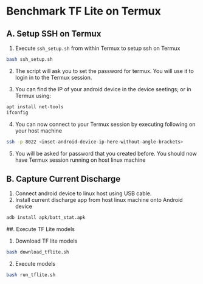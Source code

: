 # Benchmark TF Lite on Termux

## A. Setup SSH on Termux

1. Execute ```ssh_setup.sh``` from within Termux to setup ssh on Termux

```bash
bash ssh_setup.sh
```

2. The script will ask you to set the password for termux. You will use it to login in to the Termux session.

3. You can find the IP of your android device in the device seetings; or in Termux using:

```bash
apt install net-tools
ifconfig
```

4. You can now connect to your Termux session by executing following on your host machine

```bash
ssh -p 8022 <inset-android-device-ip-here-without-angle-brackets>
```

5. You will be asked for password that you created before. You should now have Termux session running on host linux machine


## B. Capture Current Discharge

1. Connect android device to linux host using USB cable.
2. Install current discharge app from host linux machine onto Android device

```bash
adb install apk/batt_stat.apk
```

##. Execute TF Lite models

1. Download TF lite models

```bash
bash download_tflite.sh
```

2. Execute models

```bash
bash run_tflite.sh
```
